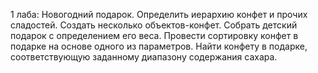 1 лаба: Новогодний подарок. 
Определить иерархию конфет и прочих сладостей. 
Создать несколько объектов-конфет. 
Собрать детский подарок с определением его веса. 
Провести сортировку конфет в подарке на основе одного из параметров. 
Найти конфету в подарке, соответствующую заданному диапазону содержания сахара.  